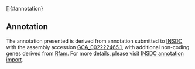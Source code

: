 []{#annotation}

Annotation
----------

The annotation presented is derived from annotation submitted to
[INSDC](http://www.insdc.org) with the assembly accession
[GCA\_002222465.1](http://www.ebi.ac.uk/ena/data/view/GCA_002222465.1),
with additional non-coding genes derived from
[Rfam](http://rfam.xfam.org/). For more details, please visit [INSDC
annotation
import](http://ensemblgenomes.org/info/data/insdc_annotation).
